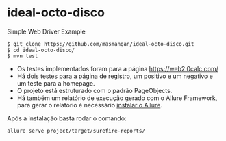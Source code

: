 # ideal-octo-disco

Simple Web Driver Example

    $ git clone https://github.com/masmangan/ideal-octo-disco.git
    $ cd ideal-octo-disco/
    $ mvn test

- Os testes implementados foram para a página https://web2.0calc.com/
- Há dois testes para a página de registro, um positivo e um negativo e um teste para a homepage.
- O projeto está estruturado com o padrão PageObjects.
- Há também um relatório de execução gerado com o Allure Framework, para gerar o relatório é necessário [instalar o Allure](https://docs.qameta.io/allure/#_installing_a_commandline).

Após a instalação basta rodar o comando:

    allure serve project/target/surefire-reports/
